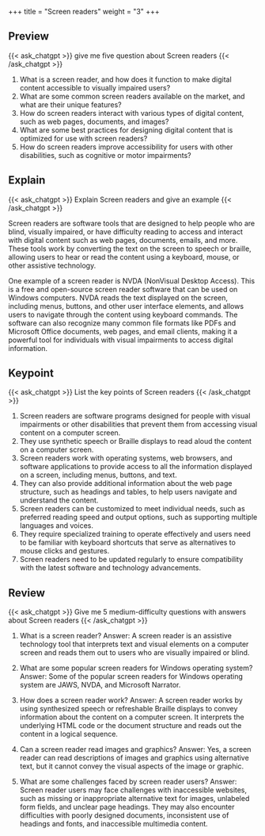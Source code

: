 +++
title = "Screen readers"
weight = "3"
+++
## Preview
{{< ask_chatgpt >}}
give me five question about Screen readers
{{< /ask_chatgpt >}}



1. What is a screen reader, and how does it function to make digital content accessible to visually impaired users?
2. What are some common screen readers available on the market, and what are their unique features?
3. How do screen readers interact with various types of digital content, such as web pages, documents, and images?
4. What are some best practices for designing digital content that is optimized for use with screen readers?
5. How do screen readers improve accessibility for users with other disabilities, such as cognitive or motor impairments?   

## Explain
{{< ask_chatgpt >}}
Explain Screen readers and give an example
{{< /ask_chatgpt >}}



Screen readers are software tools that are designed to help people who are blind, visually impaired, or have difficulty reading to access and interact with digital content such as web pages, documents, emails, and more. These tools work by converting the text on the screen to speech or braille, allowing users to hear or read the content using a keyboard, mouse, or other assistive technology.

One example of a screen reader is NVDA (NonVisual Desktop Access). This is a free and open-source screen reader software that can be used on Windows computers. NVDA reads the text displayed on the screen, including menus, buttons, and other user interface elements, and allows users to navigate through the content using keyboard commands. The software can also recognize many common file formats like PDFs and Microsoft Office documents, web pages, and email clients, making it a powerful tool for individuals with visual impairments to access digital information.   

## Keypoint
{{< ask_chatgpt >}}
List the key points of Screen readers
{{< /ask_chatgpt >}}



1. Screen readers are software programs designed for people with visual impairments or other disabilities that prevent them from accessing visual content on a computer screen.
2. They use synthetic speech or Braille displays to read aloud the content on a computer screen.
3. Screen readers work with operating systems, web browsers, and software applications to provide access to all the information displayed on a screen, including menus, buttons, and text.
4. They can also provide additional information about the web page structure, such as headings and tables, to help users navigate and understand the content.
5. Screen readers can be customized to meet individual needs, such as preferred reading speed and output options, such as supporting multiple languages and voices.
6. They require specialized training to operate effectively and users need to be familiar with keyboard shortcuts that serve as alternatives to mouse clicks and gestures.
7. Screen readers need to be updated regularly to ensure compatibility with the latest software and technology advancements.   

## Review
{{< ask_chatgpt >}}
Give me 5 medium-difficulty questions with answers about Screen readers
{{< /ask_chatgpt >}}



1. What is a screen reader?
Answer: A screen reader is an assistive technology tool that interprets text and visual elements on a computer screen and reads them out to users who are visually impaired or blind.

2. What are some popular screen readers for Windows operating system?
Answer: Some of the popular screen readers for Windows operating system are JAWS, NVDA, and Microsoft Narrator.

3. How does a screen reader work?
Answer: A screen reader works by using synthesized speech or refreshable Braille displays to convey information about the content on a computer screen. It interprets the underlying HTML code or the document structure and reads out the content in a logical sequence.

4. Can a screen reader read images and graphics?
Answer: Yes, a screen reader can read descriptions of images and graphics using alternative text, but it cannot convey the visual aspects of the image or graphic.

5. What are some challenges faced by screen reader users?
Answer: Screen reader users may face challenges with inaccessible websites, such as missing or inappropriate alternative text for images, unlabeled form fields, and unclear page headings. They may also encounter difficulties with poorly designed documents, inconsistent use of headings and fonts, and inaccessible multimedia content.   

